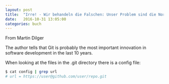 ```yaml
---
layout: post
title:  "Irre! - Wir behandeln die Falschen: Unser Problem sind die Normalen" 
date:   2016-10-31 13:05:00
categories: buch
---
```


From Martin Dilger

The author tells that Git is probably the most important innovation in software development in the last 10 years.

When looking at the files in the .git directory there is a config file:

```bash
$ cat config | grep url
# url = https://user@github.com/user/repo.git
```
